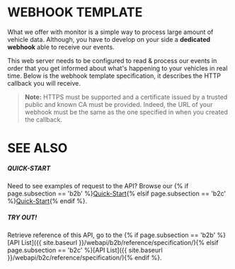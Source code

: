 
# WEBHOOK TEMPLATE

What we offer with monitor is a simple way to process large amount of vehicle data. Although, you have to develop on your side a **dedicated webhook** able to receive our events.

This web server needs to be configured to read & process our events in order that you get informed about what's happening to your vehicles in real time. Below is the webhook template specification, it describes the HTTP callback you will receive.

> **Note:** HTTPS must be supported and a certificate issued by a trusted public and known CA must be provided. Indeed, the URL of your webhook must be the same as the one specified in when you created the callback.

<div id="swagger-ui"></div>
<script src="{{ '/assets/js/swagger-ui-bundle.js' | prepend: site.baseurl | prepend: site.url }}"> </script>
<script src="{{ '/assets/js/swagger-ui-standalone-preset.js' | prepend: site.baseurl | prepend: site.url }}"> </script>
<script>
    window.onload = function () {
        // Begin Swagger UI call region
        const ui = SwaggerUIBundle({
            url: "{{ site.url }}{{site.baseurl}}/assets/openapi/{% if page.subsection == 'b2b' %}api-b2b-webhook-template.yaml{% elsif page.subsection == 'b2c' %}api-b2c-webhook-template.yaml{% endif %}",
            dom_id: '#swagger-ui',
            deepLinking: true,
            presets: [
                SwaggerUIBundle.presets.apis,
                SwaggerUIStandalonePreset
            ],
            plugins: [
                SwaggerUIBundle.plugins.DownloadUrl
            ],
            layout: "StandaloneLayout",
            onComplete: hideInfoSwagger
        })
        // End Swagger UI call region
        window.ui = ui;
        //hide description
        function hideInfoSwagger() {
            document.getElementsByClassName('info')[0].style.display = "none";
        }
    }
</script>

# SEE ALSO

##### QUICK-START

Need to see examples of request to the API? Browse our {% if page.subsection == 'b2b' %}[Quick-Start]({{site.baseurl}}/webapi/b2b/quickstart/examples/){% elsif page.subsection == 'b2c' %}[Quick-Start]({{site.baseurl}}/webapi/b2c/quickstart/examples/){% endif %}.

##### TRY OUT!

Retrieve reference of this API, go to the {% if page.subsection == 'b2b' %}[API List]({{ site.baseurl }}/webapi/b2b/reference/specification/){% elsif page.subsection == 'b2c' %}[API List]({{ site.baseurl }}/webapi/b2c/reference/specification/){% endif %}.